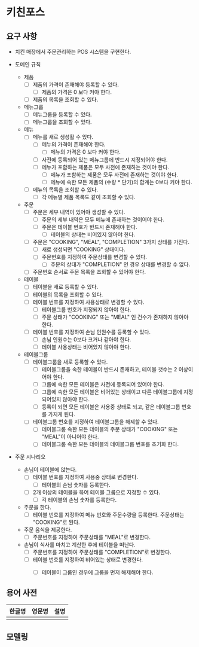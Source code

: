 # 키친포스

## 요구 사항
- 치킨 매장에서 주문관리하는 POS 시스템을 구현한다.

- 도메인 규칙
    - 제품
        - [ ] 제품의 가격이 존재해야 등록할 수 있다.
            - [ ] 제품의 가격은 0 보다 커야 한다.
        - [ ] 제품의 목록을 조회할 수 있다.

    - 메뉴그룹
        - [ ] 메뉴그룹을 등록할 수 있다.
        - [ ] 메뉴그룹을 조회할 수 있다.

    - 메뉴
        - [ ] 메뉴를 새로 생성활 수 있다.
            - [ ] 메뉴의 가격이 존재해야 한다.
                - [ ] 메뉴의 가격은 0 보다 커야 한다.
            - [ ] 사전에 등록되어 있는 메뉴그룹에 반드시 지정되어야 한다.
            - [ ] 메뉴가 포함하는 제품은 모두 사전에 존재하는 것이야 한다.
                - [ ] 메뉴가 포함하는 제품은 모두 사전에 존재하는 것이야 한다.
                - [ ] 메뉴에 속한 모든 제품의 (수량 * 단가)의 합계는 0보다 커야 한다.
        - [ ] 메뉴의 목록을 조회할 수 있다.
            - [ ] 각 메뉴별 제품 목록도 같이 조회할 수 있다.

    - 주문
        - [ ] 주문은 세부 내역이 있어야 생성할 수 있다.
            - [ ] 주문의 세부 내역은 모두 메뉴에 존재하는 것이어야 한다.
            - [ ] 주문은 테이블 번호가 반드시 존재해야 한다.
                - [ ] 테이블의 상태는 비어있지 않아야 한다.
        - [ ] 주문은 "COOKING", "MEAL", "COMPLETION" 3가지 상태를 가진다.
            - [ ] 새로 생성되면 "COOKING" 상태이다.
            - [ ] 주문번호를 지정하여 주문상태를 변경할 수 있다.
                - [ ] 주문의 상태가 "COMPLETION" 인 경우 상태를 변경할 수 없다.
        - [ ] 주문번호 순서로 주문 목록을 조회할 수 있어야 한다.

    - 테이블
        - [ ] 테이블을 새로 등록할 수 있다.
        - [ ] 테이블의 목록을 조회할 수 있다.
        - [ ] 테이블 번호를 지정하여 사용상태로 변경할 수 있다.
            - [ ] 테이블그룹 번호가 지정되지 않아야 한다.
            - [ ] 주문 상태가 "COOKING" 또는 "MEAL" 인 건수가 존재하지 않아야 한다. 
        - [ ] 테이블 번호를 지정하여 손님 인원수를 등록할 수 있다.
            - [ ] 손님 인원수는 0보다 크거나 같아야 한다.
            - [ ] 테이블 사용상태는 비어있지 않아야 한다.

    - 테이블그룹
        - [ ] 테이블그룹을 새로 등록할 수 있다.
            - [ ] 테이블그룹을 속한 테이블이 반드시 존재하고, 테이블 갯수는 2 이상이어야 한다.
            - [ ] 그룹에 속한 모든 테이블은 사전에 등록되어 있어야 한다.
            - [ ] 그룹에 속한 모든 테이블은 비어있는 상태이고 다른 테이블그룹에 지정되어있지 않아야 한다.
            - [ ] 등록이 되면 모든 테이블은 사용중 상태로 되고, 같은 테이블그룹 번호를 가지게 된다.
        - [ ] 테이블그룹 번호를 지정하여 테이블그룹을 해제할 수 있다.
            - [ ] 테이블그룹 속한 모든 테이블의 주문 상태가 "COOKING" 또는 "MEAL"이 아니어야 한다.
            - [ ] 테이블그룹 속한 모든 테이블의 테이블그룹 번호를 초기화 한다.

- 주문 시나리오
    - 손님이 테이블에 앉는다.        
        - [ ] 테이블 번호를 지정하여 사용중 상태로 변경한다.
            - [ ] 테이블의 손님 숫자를 등록한다.
        - [ ] 2개 이상의 테이블을 묶어 테이블 그룹으로 지정할 수 있다. 
            - [ ] 각 테이블의 손님 숫자를 등록한다.

    - 주문을 한다.
        - [ ] 테이블 번호를 지정하여 메뉴 번호와 주문수량을 등록한다. 주문상태는 "COOKING"로 된다.

    - 주문 음식을 제공한다.
        - [ ] 주문번호를 지정하여 주문상태를 "MEAL"로 변경한다. 
        
    - 손님이 식사를 마치고 계산한 후에 테이블을 떠난다.        
        - [ ] 주문번호를 지정하여 주문상태를 "COMPLETION"로 변경한다.
        - [ ] 테이블 번호를 지정하여 비어있는 상태로 변경한다.
            - [ ] 테이블이 그룹인 경우에 그룹을 먼저 해제해야 한다.


## 용어 사전

| 한글명 | 영문명 | 설명 |
| --- | --- | --- |
|  |  |  |

## 모델링
